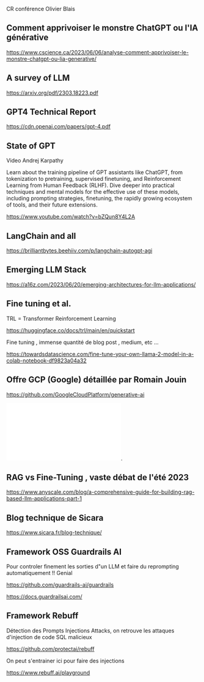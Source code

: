 CR conférence Olivier Blais 
## Comment apprivoiser le monstre ChatGPT ou l'IA générative
https://www.cscience.ca/2023/06/06/analyse-comment-apprivoiser-le-monstre-chatgpt-ou-lia-generative/

## A survey of LLM
https://arxiv.org/pdf/2303.18223.pdf

## GPT4 Technical Report
https://cdn.openai.com/papers/gpt-4.pdf

## State of GPT
Video Andrej Karpathy

Learn about the training pipeline of GPT assistants like ChatGPT, from tokenization to pretraining, supervised finetuning, and Reinforcement Learning from Human Feedback (RLHF). Dive deeper into practical techniques and mental models for the effective use of these models, including prompting strategies, finetuning, the rapidly growing ecosystem of tools, and their future extensions.

https://www.youtube.com/watch?v=bZQun8Y4L2A

## LangChain and all
https://brilliantbytes.beehiiv.com/p/langchain-autogpt-agi

## Emerging LLM Stack
https://a16z.com/2023/06/20/emerging-architectures-for-llm-applications/

## Fine tuning et al.
TRL = Transformer Reinforcement Learning

https://huggingface.co/docs/trl/main/en/quickstart

Fine tuning , immense quantité de blog post , medium, etc ...

https://towardsdatascience.com/fine-tune-your-own-llama-2-model-in-a-colab-notebook-df9823a04a32

## Offre GCP (Google) détaillée par Romain Jouin 

https://github.com/GoogleCloudPlatform/generative-ai

![explications github Google](./doc-RomainJouin.pdf "Explications Github google").

## RAG vs Fine-Tuning , vaste débat de l'été 2023

https://www.anyscale.com/blog/a-comprehensive-guide-for-building-rag-based-llm-applications-part-1

## Blog technique de Sicara

https://www.sicara.fr/blog-technique/

## Framework OSS Guardrails AI

Pour controler finement les sorties d"un LLM et faire du reprompting automatiquement !! Genial

https://github.com/guardrails-ai/guardrails

https://docs.guardrailsai.com/

## Framework Rebuff 

Détection des Prompts Injections Attacks, on retrouve les attaques d'injection de code SQL malicieux

https://github.com/protectai/rebuff

On peut s'entrainer ici pour faire des injections

https://www.rebuff.ai/playground



